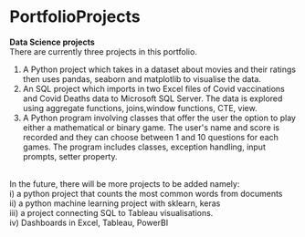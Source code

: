 # PortfolioProjects
**Data Science projects** <br>
There are currently three projects in this portfolio.
1. A Python project which takes in a dataset about movies and their ratings then uses pandas, seaborn and matplotlib to visualise the data. <br>
2. An SQL project which imports in two Excel files of Covid vaccinations and Covid Deaths data to Microsoft SQL Server. The data is explored using aggregate functions, joins,window functions, CTE, view.
3. A Python program involving classes that offer the user the option to play either a mathematical or binary game. The user's name and score is recorded and they can choose between 1 and 10 questions for each games. The program includes classes, exception handling, input prompts, setter property.<br>
<br>
In the future, there will be more projects to be added namely:<br>
i) a python project that counts the most common words from documents<br>
ii) a python machine learning project with sklearn, keras <br>
iii) a project connecting SQL to Tableau visualisations.<br>
iv) Dashboards in Excel, Tableau, PowerBI<br>

